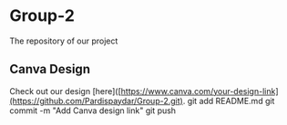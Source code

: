 # Group-2
The repository of our project
## Canva Design

Check out our design [here]([https://www.canva.com/your-design-link](https://github.com/Pardispaydar/Group-2.git).
git add README.md
git commit -m "Add Canva design link"
git push

